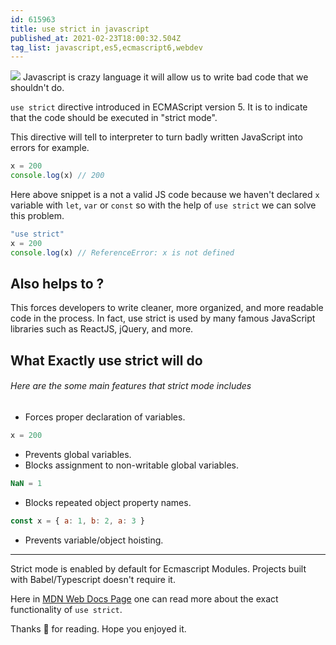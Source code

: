 ```yaml
---
id: 615963
title: use strict in javascript
published_at: 2021-02-23T18:00:32.504Z
tag_list: javascript,es5,ecmascript6,webdev
---
```


<img src='https://res.cloudinary.com/practicaldev/image/fetch/s--pBjfs6-z--/c_imagga_scale,f_auto,fl_progressive,h_420,q_auto,w_1000/https://dev-to-uploads.s3.amazonaws.com/uploads/articles/ah5yo18lgm31134qyvq9.jpeg' />
Javascript is crazy language it will allow us to write bad code that we shouldn't do.

`use strict` directive introduced in ECMAScript version 5. It is to indicate that the code should be executed in "strict mode".

This directive will tell to interpreter to turn badly written JavaScript into errors for example.

```javascript
x = 200
console.log(x) // 200
```

Here above snippet is a not a valid JS code because we haven't declared `x` variable with `let`, `var` or `const` so with the help of `use strict` we can solve this problem.

```javascript
"use strict"
x = 200
console.log(x) // ReferenceError: x is not defined
```

## Also helps to ?

This forces developers to write cleaner, more organized, and more readable code in the process. In fact, use strict is used by many famous JavaScript libraries such as ReactJS, jQuery, and more.

## What Exactly use strict will do

###### Here are the some main features that strict mode includes

- Forces proper declaration of variables.

```javascript
x = 200
```

- Prevents global variables.
- Blocks assignment to non-writable global variables.

```javascript
NaN = 1
```

- Blocks repeated object property names.

```javascript
const x = { a: 1, b: 2, a: 3 }
```

- Prevents variable/object hoisting.

---

Strict mode is enabled by default for Ecmascript Modules. Projects built with Babel/Typescript doesn't require it.

Here in [MDN Web Docs Page](https://developer.mozilla.org/en-US/docs/Web/JavaScript/Reference/Strict_mode) one can read more about the exact functionality of `use strict`.

Thanks 🙏 for reading.
Hope you enjoyed it.
